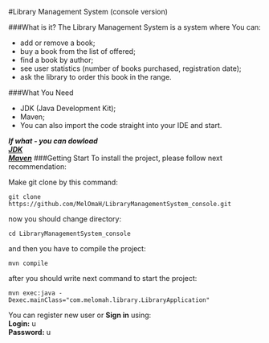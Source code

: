 #Library Management System (console version)

###What is it?
The Library Management System is a system where You can: <br>
- add or remove a book;
- buy a book from the list of offered;
- find a book by author;
- see user statistics (number of books purchased, registration date);
- ask the library to order this book in the range.<br>

###What You Need
+ JDK (Java Development Kit);<br>
+ Maven;<br>
+ You can also import the code straight into your IDE and start.<br>

***If what - you can dowload*** <br>
***[JDK](https://www.oracle.com/java/technologies/javase-jdk15-downloads.html)*** <br>
***[Maven](https://apache.ip-connect.vn.ua/maven/maven-3/3.6.3/binaries/apache-maven-3.6.3-bin.zip)*** 
###Getting Start
To install the project, please follow next recommendation:<br>

Make git clone by this command:
```
git clone https://github.com/MelOmaH/LibraryManagementSystem_console.git
```
now you should change directory:
```
cd LibraryManagementSystem_console
```
and then you have to compile the project: <br>

```
mvn compile
```
after you should write next command to start the project: 
```
mvn exec:java -Dexec.mainClass="com.melomah.library.LibraryApplication"
```

You can register new user or **Sign in** using:<br>
**Login:** u <br>
**Password:** u <br>
